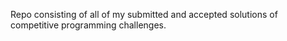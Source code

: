 Repo consisting of all of my submitted and accepted solutions of competitive programming challenges.
